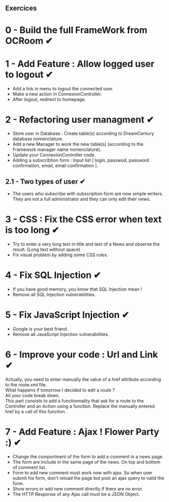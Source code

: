 ## Exercices

# 0 - Build the full FrameWork from OCRoom &#10004;

# 1 - Add Feature : Allow logged user to logout &#10004;
* Add a link in menu to logout the connected user. 
* Make a new action in ConnexionController.
* After logout, redirect to homepage. 


# 2 - Refactoring user managment &#10004;
* Store user in Database : Create table(s) according to DreamCentury database nomenclature.
* Add a new Manager to work the new table(s) (according to the Framework manager name nomenclature).
* Update your ConnexionController code.
* Adding a subscribtion form : Input list [ login, passwod, password confirmation, email, email confirmation ].

## 2.1 - Two types of user &#10004;
* The users who subscribe with subscription form are now simple writers. They are not a full administrator and they can only edit their news.


# 3 - CSS : Fix the CSS error when text is too long &#10004;
* Try to enter a very long text in title and text of a News and observe the result. (Long text without space)
* Fix visual problem by adding some CSS rules.


# 4 - Fix SQL Injection &#10004;
* If you have good memory, you know that SQL Injection mean ! 
* Remove all SQL Injection vulnerabilities. 


# 5 - Fix JavaScript Injection &#10004;
* Google is your best friend.
* Remove all JavaScript Injection vulnerabilities. 


# 6 - Improve your code : Url and Link &#10004;
Actually, you need to enter manually the value of a href attribute according to the route.xml file.  
What happens if tomorrow I decided to edit a route ?  
All your code break down.  
This part consists to add a functionnality that ask for a route to the Controller and an Action using a function. Replace the manually entered href by a call of this function.  
 
# 7 - Add Feature : Ajax ! Flower Party :) &#10004;
* Change the comportment of the form to add a comment in a news page.
* The form are include in the same page of the news. On top and bottom of comment list.
* Form to add new comment must work now with ajax. So when user submit his form, don't reload the page but post an ajax query to valid the form.
* Show errors or add new comment directly if there are no error.
* The HTTP Response of any Ajax call must be a JSON Object.
